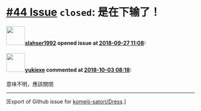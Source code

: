 # [\#44 Issue](https://github.com/komeiji-satori/Dress/issues/44) `closed`: 是在下输了！

#### <img src="https://avatars.githubusercontent.com/u/21152721?u=02ced6d9d93317b0ca5ee13e9b6a6e7322dcdec3&v=4" width="50">[slahser1992](https://github.com/slahser1992) opened issue at [2018-09-27 11:08](https://github.com/komeiji-satori/Dress/issues/44):



#### <img src="https://avatars.githubusercontent.com/u/3849019?u=deeddd0232b89efc3d050c68f954a503f23d9ae0&v=4" width="50">[yukiexe](https://github.com/yukiexe) commented at [2018-10-03 08:18](https://github.com/komeiji-satori/Dress/issues/44#issuecomment-426550747):

意味不明，應該關閉


-------------------------------------------------------------------------------



[Export of Github issue for [komeiji-satori/Dress](https://github.com/komeiji-satori/Dress).]
